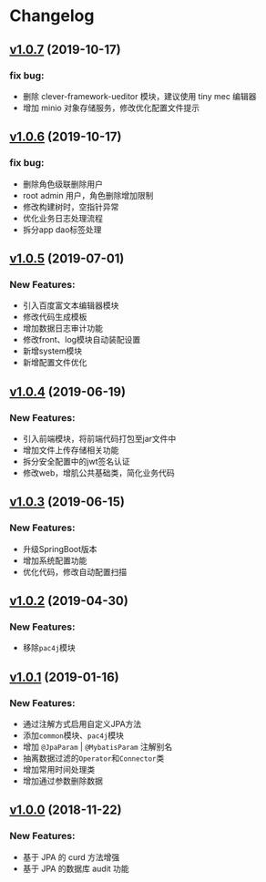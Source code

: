 # Changelog


## [v1.0.7](https://github.com/ToQuery/clever-framework/tree/v1.0.7) (2019-10-17)

### fix bug:

- 删除 clever-framework-ueditor 模块，建议使用 tiny mec 编辑器
- 增加 minio 对象存储服务，修改优化配置文件提示

## [v1.0.6](https://github.com/ToQuery/clever-framework/tree/v1.0.6) (2019-10-17)

### fix bug:

- 删除角色级联删除用户
- root admin 用户，角色删除增加限制
- 修改构建树时，空指针异常
- 优化业务日志处理流程
- 拆分app dao标签处理

## [v1.0.5](https://github.com/ToQuery/clever-framework/tree/v1.0.5) (2019-07-01)

### New Features:

- 引入百度富文本编辑器模块
- 修改代码生成模板
- 增加数据日志审计功能
- 修改front、log模块自动装配设置
- 新增system模块
- 新增配置文件优化


## [v1.0.4](https://github.com/ToQuery/clever-framework/tree/v1.0.2) (2019-06-19)

### New Features:

- 引入前端模块，将前端代码打包至jar文件中
- 增加文件上传存储相关功能
- 拆分安全配置中的jwt签名认证
- 修改web，增肌公共基础类，简化业务代码


## [v1.0.3](https://github.com/ToQuery/clever-framework/tree/v1.0.2) (2019-06-15)

### New Features:

- 升级SpringBoot版本
- 增加系统配置功能
- 优化代码，修改自动配置扫描


## [v1.0.2](https://github.com/ToQuery/clever-framework/tree/v1.0.2) (2019-04-30)

### New Features:

- 移除`pac4j`模块


## [v1.0.1](https://github.com/ToQuery/clever-framework/tree/v1.0.1) (2019-01-16)

### New Features:

- 通过注解方式启用自定义JPA方法
- 添加`common`模块、`pac4j`模块
- 增加 `@JpaParam` | `@MybatisParam` 注解别名
- 抽离数据过滤的`Operator`和`Connector`类
- 增加常用时间处理类
- 增加通过参数删除数据


## [v1.0.0](https://github.com/ToQuery/clever-framework/tree/v1.0.0) (2018-11-22)

### New Features:

- 基于 JPA 的 curd 方法增强
- 基于 JPA 的数据库 audit 功能 
